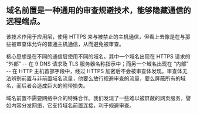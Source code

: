 ## 域名前置是一种通用的审查规避技术，能够隐藏通信的远程端点。
该技术作用于应用层，使用 HTTPS 来与被禁止的主机通信，但看上去像是在与那些被审查体允许的普通主机通信，从而避免被审查。

核心思想是在不同的通信层使用不同的域名。其中一个域名出现在 HTTPS 请求的 “外部”  -- 在 9 DNS 请求及 TLS 服务器名称指示中；而另一个域名出现在 “内部” -- 在 HTTP 主机首部字段中，经过 HTTPS 加密后不会被审查体发现。审查体无法辨别前置与非前置域名流量，他要么放行规避审查的流量，要么屏蔽所有的域名，而后者会造成巨大的附带损失。

域名前置不需要网络中介的特殊合作。我们发现了一些难以被屏蔽的网页服务，譬如内容分发网络，它支持域名前置连接，利于规避审查。
